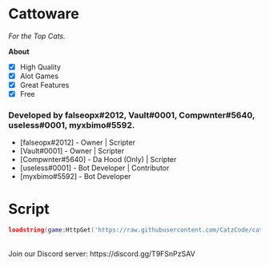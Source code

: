 # Cattoware
<i>For the Top Cats.</i><br/>

**__About__**
- [x] High Quality
- [x] Alot Games
- [x] Great Features
- [x] Free 

### Developed by falseopx#2012, Vault#0001, Compwnter#5640, useIess#0001, myxbimo#5592. <br/>
* [falseopx#2012] - Owner | Scripter <br/>
* [Vault#0001] - Owner | Scripter <br/>
* [Compwnter#5640] - Da Hood (Only) | Scripter <br/>
* [useIess#0001] - Bot Developer | Contributor <br/>
* [myxbimo#5592] - Bot Developer <br/>

# Script
```lua
loadstring(game:HttpGet('https://raw.githubusercontent.com/CatzCode/cat/main/Cattoware.lua'))()
```
<br/>
Join our Discord server: https://discord.gg/T9FSnPzSAV
